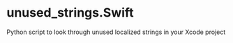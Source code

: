 # unused_strings.Swift
Python script to look through unused localized strings in your Xcode project
